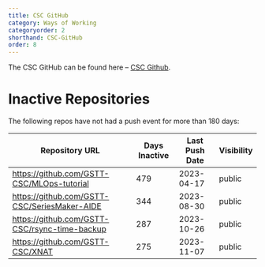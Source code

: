 ```yaml
---
title: CSC GitHub
category: Ways of Working
categoryorder: 2
shorthand: CSC-GitHub
order: 8
---
```


The CSC GitHub can be found here – <a href="https://github.com/GSTT-CSC/">CSC Github</a>.

# Inactive Repositories

The following repos have not had a push event for more than 180 days:

| Repository URL | Days Inactive | Last Push Date | Visibility |
| --- | --- | --- | --- |
| https://github.com/GSTT-CSC/MLOps-tutorial | 479 | 2023-04-17 | public |
| https://github.com/GSTT-CSC/SeriesMaker-AIDE | 344 | 2023-08-30 | public |
| https://github.com/GSTT-CSC/rsync-time-backup | 287 | 2023-10-26 | public |
| https://github.com/GSTT-CSC/XNAT | 275 | 2023-11-07 | public |
